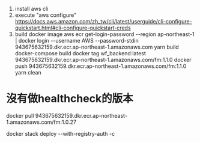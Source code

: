 1. install aws cli
2. execute "aws configure"
https://docs.aws.amazon.com/zh_tw/cli/latest/userguide/cli-configure-quickstart.html#cli-configure-quickstart-creds
3. build docker image
aws ecr get-login-password --region ap-northeast-1 | docker login --username AWS --password-stdin 943675632159.dkr.ecr.ap-northeast-1.amazonaws.com
yarn build
docker-compose build
docker tag wf_backend:latest 943675632159.dkr.ecr.ap-northeast-1.amazonaws.com/fm:1.1.0
docker push 943675632159.dkr.ecr.ap-northeast-1.amazonaws.com/fm:1.1.0
yarn clean








# 沒有做healthcheck的版本
docker pull 943675632159.dkr.ecr.ap-northeast-1.amazonaws.com/fm:1.0.27

docker stack deploy --with-registry-auth -c  